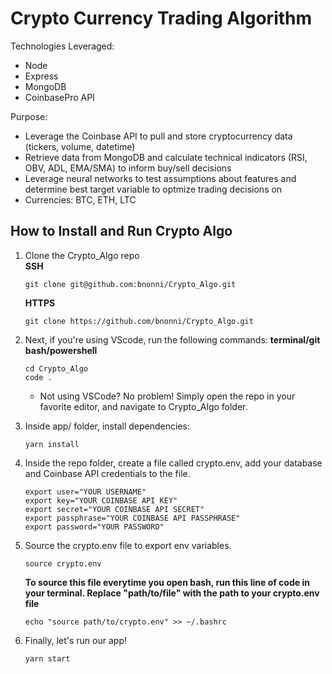 # Crypto Currency Trading Algorithm

Technologies Leveraged: 
* Node
* Express
* MongoDB
* CoinbasePro API

Purpose:
- Leverage the Coinbase API to pull and store cryptocurrency data (tickers, volume, datetime)
- Retrieve data from MongoDB and calculate technical indicators (RSI, OBV, ADL, EMA/SMA) to inform buy/sell decisions
- Leverage neural networks to test assumptions about features and determine best target variable to optmize trading decisions on
- Currencies: BTC, ETH, LTC

## How to Install and Run Crypto Algo 
1. Clone the Crypto_Algo repo <br/>
  **SSH**
   ```
   git clone git@github.com:bnonni/Crypto_Algo.git
   ```
   **HTTPS**
   ```
   git clone https://github.com/bnonni/Crypto_Algo.git
   ```

2. Next, if you're using VScode, run the following commands:
    **terminal/git bash/powershell**
      ```
      cd Crypto_Algo
      code .
      ```
   - Not using VSCode? No problem! Simply open the repo in your favorite editor, and navigate to Crypto_Algo folder.


3. Inside app/ folder, install dependencies:
   ```
   yarn install
   ```

4. Inside the repo folder, create a file called crypto.env, add your database and Coinbase API credentials to the file.
   ```
   export user="YOUR USERNAME"
   export key="YOUR COINBASE API KEY"
   export secret="YOUR COINBASE API SECRET"
   export passphrase="YOUR COINBASE API PASSPHRASE"
   export password="YOUR PASSWORD"
   ```

5. Source the crypto.env file to export env variables.
   ```
   source crypto.env
   ```
   **To source this file everytime you open bash, run this line of code in your terminal. Replace "path/to/file" with the path to your crypto.env file**
   ```
   echo "source path/to/crypto.env" >> ~/.bashrc

6. Finally, let's run our app!
   ```
   yarn start
   ```
